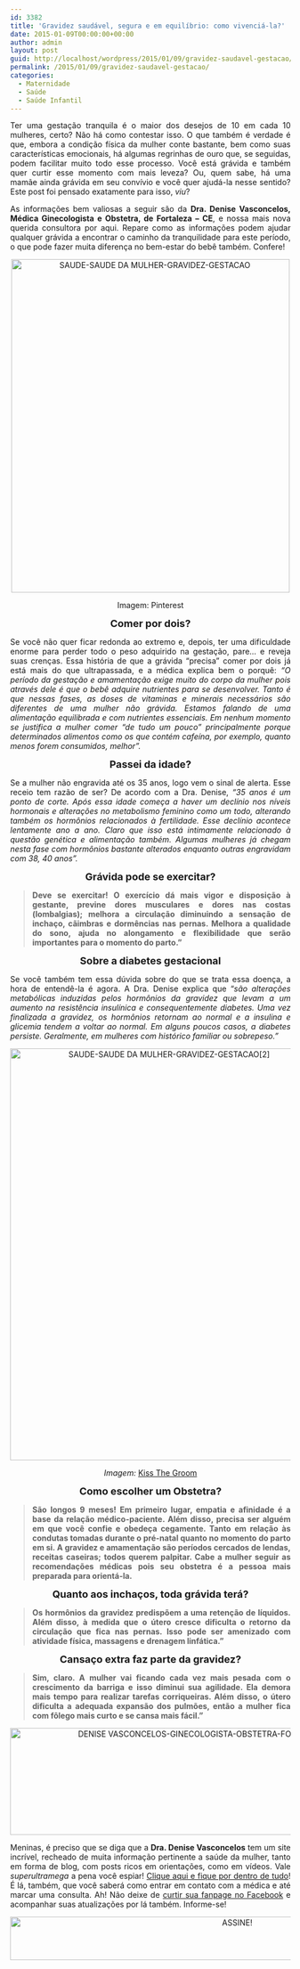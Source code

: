 ```yaml
---
id: 3382
title: 'Gravidez saudável, segura e em equilíbrio: como vivenciá-la?'
date: 2015-01-09T00:00:00+00:00
author: admin
layout: post
guid: http://localhost/wordpress/2015/01/09/gravidez-saudavel-gestacao/
permalink: /2015/01/09/gravidez-saudavel-gestacao/
categories:
  - Maternidade
  - Saúde
  - Saúde Infantil
---
```

<p align="justify">
  Ter uma gestação tranquila é o maior dos desejos de 10 em cada 10 mulheres, certo? Não há como contestar isso. O que também é verdade é que, embora a condição física da mulher conte bastante, bem como suas características emocionais, há algumas regrinhas de ouro que, se seguidas, podem facilitar muito todo esse processo. Você está grávida e também quer curtir esse momento com mais leveza? Ou, quem sabe, há uma mamãe ainda grávida em seu convívio e você quer ajudá-la nesse sentido? Este post foi pensado exatamente para isso, <em>viu</em>?
</p>

<p align="justify">
  As informações bem valiosas a seguir são da <strong>Dra. Denise Vasconcelos, Médica Ginecologista e Obstetra, de Fortaleza – CE</strong>, e nossa mais nova querida consultora por aqui. Repare como as informações podem ajudar qualquer grávida a encontrar o caminho da tranquilidade para este período, o que pode fazer muita diferença no bem-estar do bebê também. Confere!
</p>

<p align="center">
  <a href="http://www.trololodemulher.com.br/blog/wp-content/uploads/2014/12/SAUDE-SAUDE-DA-MULHER-GRAVIDEZ-GESTACAO.jpg"><img class="alignnone size-full wp-image-10677" src="http://www.trololodemulher.com.br/blog/wp-content/uploads/2014/12/SAUDE-SAUDE-DA-MULHER-GRAVIDEZ-GESTACAO.jpg" alt="SAUDE-SAUDE DA MULHER-GRAVIDEZ-GESTACAO" width="500" height="599" /></a>
</p>

<p align="center">
  Imagem: Pinterest
</p>

<p align="center">
  <strong><span style="font-size: large;">Comer por dois?</span></strong>
</p>

<p align="justify">
  Se você não quer ficar redonda ao extremo e, depois, ter uma dificuldade enorme para perder todo o peso adquirido na gestação, pare… e reveja suas crenças. Essa história de que a grávida “precisa” comer por dois já está mais do que ultrapassada, e a médica explica bem o porquê: <em>“O período da gestação e amamentação exige muito do corpo da mulher pois através dele é que o bebê adquire nutrientes para se desenvolver. Tanto é que nessas fases, as doses de vitaminas e minerais necessários são diferentes de uma mulher não grávida. Estamos falando de uma alimentação equilibrada e com nutrientes essenciais. Em nenhum momento se justifica a mulher comer &#8220;de tudo um pouco&#8221; principalmente porque determinados alimentos como os que contém cafeína, por exemplo, quanto menos forem consumidos, melhor”.</em>
</p>

<p align="center">
  <strong><span style="font-size: large;">Passei da idade?</span></strong>
</p>

<p align="justify">
  Se a mulher não engravida até os 35 anos, logo vem o sinal de alerta. Esse receio tem razão de ser? De acordo com a Dra. Denise, <em>“35 anos é um ponto de corte. Após essa idade começa a haver um declínio nos níveis hormonais e alterações no metabolismo feminino como um todo, alterando também os hormônios relacionados à fertilidade. Esse declínio acontece lentamente ano a ano. Claro que isso está intimamente relacionado à questão genética e alimentação também. Algumas mulheres já chegam nesta fase com hormônios bastante alterados enquanto outras engravidam com 38, 40 anos”.</em>
</p>

<p align="center">
  <strong><span style="font-size: large;">Grávida pode se exercitar?</span></strong>
</p>

> <p align="justify">
>   <strong>Deve se exercitar! O exercício dá mais vigor e disposição à gestante, previne dores musculares e dores nas costas (lombalgias); melhora a circulação diminuindo a sensação de inchaço, cãimbras e dormências nas pernas. Melhora a qualidade do sono, ajuda no alongamento e flexibilidade que serão importantes para o momento do parto.”</strong>
> </p>

<p align="center">
  <strong><span style="font-size: large;">Sobre a diabetes gestacional</span></strong>
</p>

<p align="justify">
  Se você também tem essa dúvida sobre do que se trata essa doença, a hora de entendê-la é agora. A Dra. Denise explica que “<em>são alterações metabólicas induzidas pelos hormônios da gravidez que levam a um aumento na resistência insulínica e consequentemente diabetes. Uma vez finalizada a gravidez, os hormônios retornam ao normal e a insulina e glicemia tendem a voltar ao normal. Em alguns poucos casos, a diabetes persiste. Geralmente, em mulheres com histórico familiar ou sobrepeso.”</em>
</p>

<p align="center">
  <a href="http://www.trololodemulher.com.br/blog/wp-content/uploads/2014/12/SAUDE-SAUDE-DA-MULHER-GRAVIDEZ-GESTACAO2.jpg"><img class="alignnone size-full wp-image-10678" src="http://www.trololodemulher.com.br/blog/wp-content/uploads/2014/12/SAUDE-SAUDE-DA-MULHER-GRAVIDEZ-GESTACAO2.jpg" alt="SAUDE-SAUDE DA MULHER-GRAVIDEZ-GESTACAO[2]" width="555" height="740" /></a>
</p>

<p align="center">
  <em>Imagem: </em><a href="http://www.kissthegroom.com/2009/08/lovely-little-luca/" target="_blank">Kiss The Groom</a>
</p>

<p align="center">
  <strong><span style="font-size: large;">Como escolher um Obstetra?</span></strong>
</p>

> <p align="justify">
>   <strong>São longos 9 meses! Em primeiro lugar, empatia e afinidade é a base da relação médico-paciente. Além disso, precisa ser alguém em que você confie e obedeça cegamente. Tanto em relação às condutas tomadas durante o pré-natal quanto no momento do parto em si. A gravidez e amamentação são períodos cercados de lendas, receitas caseiras; todos querem palpitar. Cabe a mulher seguir as recomendações médicas pois seu obstetra é a pessoa mais preparada para orientá-la.</strong>
> </p>

<p align="center">
  <strong><span style="font-size: large;">Quanto aos inchaços, toda grávida terá?</span></strong>
</p>

> <p align="justify">
>   <strong>Os hormônios da gravidez predispõem a uma retenção de líquidos. Além disso, à medida que o útero cresce dificulta o retorno da circulação que fica nas pernas. Isso pode ser amenizado com atividade física, massagens e drenagem linfática.”</strong>
> </p>

<p align="center">
  <span style="font-size: large;"><strong>Cansaço extra faz parte da gravidez?</strong></span>
</p>

> <p align="justify">
>   <strong>Sim, claro. A mulher vai ficando cada vez mais pesada com o crescimento da barriga e isso diminui sua agilidade. Ela demora mais tempo para realizar tarefas corriqueiras. Além disso, o útero dificulta a adequada expansão dos pulmões, então a mulher fica com fôlego mais curto e se cansa mais fácil.”</strong>
> </p>

<p align="center">
  <a href="http://www.trololodemulher.com.br/blog/wp-content/uploads/2014/12/DENISE-VASCONCELOS-GINECOLOGISTA-OBSTETRA-FORTALEZA-CEARÁ-GRAVIDEZ.png"><img class="alignnone size-full wp-image-10676" src="http://www.trololodemulher.com.br/blog/wp-content/uploads/2014/12/DENISE-VASCONCELOS-GINECOLOGISTA-OBSTETRA-FORTALEZA-CEARÁ-GRAVIDEZ.png" alt="DENISE VASCONCELOS-GINECOLOGISTA-OBSTETRA-FORTALEZA-CEARÁ-GRAVIDEZ" width="800" height="192" /></a>
</p>

<p align="justify">
  Meninas, é preciso que se diga que a <strong>Dra. Denise Vasconcelos</strong> tem um site incrível, recheado de muita informação pertinente a saúde da mulher, tanto em forma de blog, com posts ricos em orientações, como em vídeos. Vale <em>superultramega </em>a pena você espiar! <a href="http://dradenisevasconcelos.com.br/" target="_blank">Clique aqui e fique por dentro de tudo</a>! É lá, também, que você saberá como entrar em contato com a médica e até marcar uma consulta. Ah! Não deixe de <a href="https://www.facebook.com/dradenisevasconcelos" target="_blank">curtir sua fanpage no Facebook</a> e acompanhar suas atualizações por lá também. Informe-se!
</p>

<p align="center">
  <a href="http://feedburner.google.com/fb/a/mailverify?uri=blogbichafemea&loc=pt_BR" target="_blank"><img class="alignnone size-full wp-image-10439" src="http://www.trololodemulher.com.br/blog/wp-content/uploads/2014/09/ASSINE.png" alt="ASSINE!" width="800" height="78" /></a>
</p>

&nbsp;

<p align="justify">